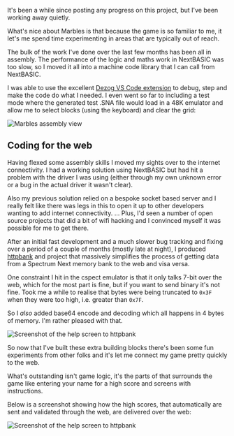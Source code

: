 It's been a while since posting any progress on this project, but I've been working away quietly.

What's nice about Marbles is that because the game is so familiar to me, it let's me spend time experimenting in areas that are typically out of reach.

The bulk of the work I've done over the last few months has been all in assembly. The performance of the logic and maths work in NextBASIC was too slow, so I moved it all into a machine code library that I can call from NextBASIC.

I was able to use the excellent [Dezog VS Code extension](https://marketplace.visualstudio.com/items?itemName=maziac.dezog) to debug, step and make the code do what I needed. I even went so far to including a test mode where the generated test .SNA file would load in a 48K emulator and allow me to select blocks (using the keyboard) and clear the grid:

![Marbles assembly view](/images/devlog/marbles-asm.png)

## Coding for the web

Having flexed some assembly skills I moved my sights over to the internet connectivity. I had a working solution using NextBASIC but had hit a problem with the driver I was using (either through my own unknown error or a bug in the actual driver it wasn't clear).

Also my previous solution relied on a bespoke socket based server and I really felt like there was legs in this to open it up to other developers wanting to add internet connectivity. … Plus, I'd seen a number of open source projects that did a bit of wifi hacking and I convinced myself it was possible for me to get there.

After an initial fast development and a much slower bug tracking and fixing over a period of a couple of months (mostly late at night), I produced [httpbank](https://github.com/remy/next-httpbank) and project that massively simplifies the process of getting data from a Spectrum Next memory bank to the web and visa versa.

One constraint I hit in the cspect emulator is that it only talks 7-bit over the web, which for the most part is fine, but if you want to send binary it's not fine. Took me a while to realise that bytes were being truncated to `0x3F` when they were too high, i.e. greater than `0x7F`.

So I _also_ added base64 encode and decoding which all happens in 4 bytes of memory. I'm rather pleased with that.

![Screenshot of the help screen to httpbank](/images/devlog/httpbank.png)

So now that I've built these extra building blocks there's been some fun experiments from other folks and it's let me connect my game pretty quickly to the web.

What's outstanding isn't game logic, it's the parts of that surrounds the game like entering your name for a high score and screens with instructions.

Below is a screenshot showing how the high scores, that automatically are sent and validated through the web, are delivered over the web:

![Screenshot of the help screen to httpbank](/images/devlog/marbles-highscores.png)
